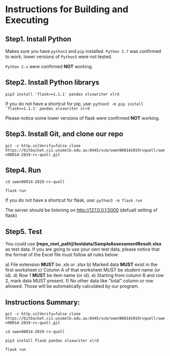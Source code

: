 # Instructions for Building and Executing

## Step1. Install Python

Makes sure you have `python3` and `pip` installed. `Python 3.7` was confirmed to work, lower versions of `Python3` were not tested.

`Python 2.x` were confirmed **NOT** working.


## Step2. Install Python librarys

`pip3 install 'flask>=1.1.1' pandas xlsxwriter xlrd`

If you do not have a shortcut for pip, use:
`python3 -m pip install 'flask>=1.1.1' pandas xlsxwriter xlrd`

Please notice some lower versions of flask were confirmed **NOT** working.


## Step3. Install Git, and clone our repo

`git -c http.sslVerify=false clone https://bitbucket.cis.unimelb.edu.au:8445/scm/swen900142019rvquoll/swen90014-2019-rv-quoll.git`


## Step4. Run

`cd swen90014-2019-rv-quoll`

`flask run`

If you do not have a shortcut for flask, use:
`python3 -m flask run`

The server should be listening on http://127.0.0.1:5000 (defualt setting of flask)


## Step5. Test

You could use **[repo_root_path]/testdata/SampleAssessmentResult.xlsx** as test data.
If you are going to use your own test data, please notice that the format of the Excel file must follow all rules below:

a) File extension **MUST** be .xls or .xlsx
b) Marked data **MUST** exist in the first worksheet
c) Column A of that worksheet MUST be student name (or id).
d) Row 1 **MUST** be item name (or id).
e) Starting from column B and row 2, mark data MUST present.
f) No other data like "total" column or row allowed. Those will be automatically calculated by our program.


## Instructions Summary:

`git -c http.sslVerify=false clone https://bitbucket.cis.unimelb.edu.au:8445/scm/swen900142019rvquoll/swen90014-2019-rv-quoll.git`

`cd swen90014-2019-rv-quoll`

`pip3 install Flask pandas xlsxwriter xlrd`

`flask run`
